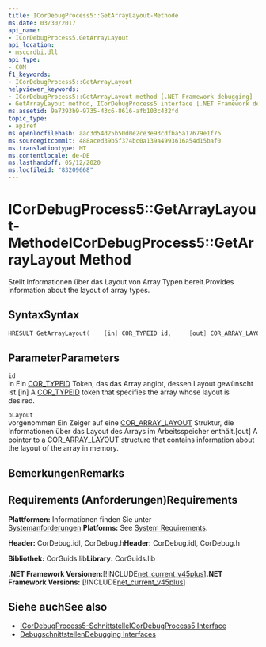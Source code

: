 ```yaml
---
title: ICorDebugProcess5::GetArrayLayout-Methode
ms.date: 03/30/2017
api_name:
- ICorDebugProcess5.GetArrayLayout
api_location:
- mscordbi.dll
api_type:
- COM
f1_keywords:
- ICorDebugProcess5::GetArrayLayout
helpviewer_keywords:
- ICorDebugProcess5::GetArrayLayout method [.NET Framework debugging]
- GetArrayLayout method, ICorDebugProcess5 interface [.NET Framework debugging]
ms.assetid: 9a7393b9-9735-43c6-8616-afb103c432fd
topic_type:
- apiref
ms.openlocfilehash: aac3d54d25b50d0e2ce3e93cdfba5a17679e1f76
ms.sourcegitcommit: 488aced39b5f374bc0a139a4993616a54d15baf0
ms.translationtype: MT
ms.contentlocale: de-DE
ms.lasthandoff: 05/12/2020
ms.locfileid: "83209668"
---
```

# <a name="icordebugprocess5getarraylayout-method"></a><span data-ttu-id="940e5-102">ICorDebugProcess5::GetArrayLayout-Methode</span><span class="sxs-lookup"><span data-stu-id="940e5-102">ICorDebugProcess5::GetArrayLayout Method</span></span>
<span data-ttu-id="940e5-103">Stellt Informationen über das Layout von Array Typen bereit.</span><span class="sxs-lookup"><span data-stu-id="940e5-103">Provides information about the layout of array types.</span></span>  
  
## <a name="syntax"></a><span data-ttu-id="940e5-104">Syntax</span><span class="sxs-lookup"><span data-stu-id="940e5-104">Syntax</span></span>  
  
```cpp  
HRESULT GetArrayLayout(    [in] COR_TYPEID id,     [out] COR_ARRAY_LAYOUT *pLayout);  
```  
  
## <a name="parameters"></a><span data-ttu-id="940e5-105">Parameter</span><span class="sxs-lookup"><span data-stu-id="940e5-105">Parameters</span></span>  
 `id`  
 <span data-ttu-id="940e5-106">in Ein [COR_TYPEID](cor-typeid-structure.md) Token, das das Array angibt, dessen Layout gewünscht ist.</span><span class="sxs-lookup"><span data-stu-id="940e5-106">[in] A [COR_TYPEID](cor-typeid-structure.md) token that specifies the array whose layout is desired.</span></span>  
  
 `pLayout`  
 <span data-ttu-id="940e5-107">vorgenommen Ein Zeiger auf eine [COR_ARRAY_LAYOUT](cor-array-layout-structure.md) Struktur, die Informationen über das Layout des Arrays im Arbeitsspeicher enthält.</span><span class="sxs-lookup"><span data-stu-id="940e5-107">[out] A pointer to a [COR_ARRAY_LAYOUT](cor-array-layout-structure.md) structure that contains information about the layout of the array in memory.</span></span>  
  
## <a name="remarks"></a><span data-ttu-id="940e5-108">Bemerkungen</span><span class="sxs-lookup"><span data-stu-id="940e5-108">Remarks</span></span>  
  
## <a name="requirements"></a><span data-ttu-id="940e5-109">Requirements (Anforderungen)</span><span class="sxs-lookup"><span data-stu-id="940e5-109">Requirements</span></span>  
 <span data-ttu-id="940e5-110">**Plattformen:** Informationen finden Sie unter [Systemanforderungen](../../get-started/system-requirements.md).</span><span class="sxs-lookup"><span data-stu-id="940e5-110">**Platforms:** See [System Requirements](../../get-started/system-requirements.md).</span></span>  
  
 <span data-ttu-id="940e5-111">**Header:** CorDebug.idl, CorDebug.h</span><span class="sxs-lookup"><span data-stu-id="940e5-111">**Header:** CorDebug.idl, CorDebug.h</span></span>  
  
 <span data-ttu-id="940e5-112">**Bibliothek:** CorGuids.lib</span><span class="sxs-lookup"><span data-stu-id="940e5-112">**Library:** CorGuids.lib</span></span>  
  
 <span data-ttu-id="940e5-113">**.NET Framework Versionen:**[!INCLUDE[net_current_v45plus](../../../../includes/net-current-v45plus-md.md)]</span><span class="sxs-lookup"><span data-stu-id="940e5-113">**.NET Framework Versions:** [!INCLUDE[net_current_v45plus](../../../../includes/net-current-v45plus-md.md)]</span></span>  
  
## <a name="see-also"></a><span data-ttu-id="940e5-114">Siehe auch</span><span class="sxs-lookup"><span data-stu-id="940e5-114">See also</span></span>

- [<span data-ttu-id="940e5-115">ICorDebugProcess5-Schnittstelle</span><span class="sxs-lookup"><span data-stu-id="940e5-115">ICorDebugProcess5 Interface</span></span>](icordebugprocess5-interface.md)
- [<span data-ttu-id="940e5-116">Debugschnittstellen</span><span class="sxs-lookup"><span data-stu-id="940e5-116">Debugging Interfaces</span></span>](debugging-interfaces.md)
